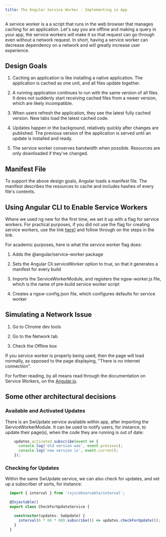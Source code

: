 ```yaml
---
title: The Angular Service Worker - Implementing in App
---
```


A service worker is a a script that runs in the web browser that manages
caching for an application. Let's say you are offline and making a query
in your app, the service workers will make it so that request can go
through even without a network request. In short, having a service
worker can decrease dependency on a network and will greatly increase
user experience.

 Design Goals 
-------------

1.  Caching an application is like installing a native application. The
    application is cached as one unit, and all files update together.

2.  A running application continues to run with the same version of all
    files. It does not suddenly start receiving cached files from a
    newer version, which are likely incompatible.

3.  When users refresh the application, they see the latest fully cached
    version. New tabs load the latest cached code.

4.  Updates happen in the background, relatively quickly after changes
    are published. The previous version of the application is served
    until an update is installed and ready.

5.  The service worker conserves bandwidth when possible. Resources are
    only downloaded if they've changed.

 Manifest File 
--------------

To support the above design goals, Angular loads a manifest file. The
manifest describes the resources to cache and includes hashes of every
file's contents.

 Using Angular CLI to Enable Service Workers 
--------------------------------------------

Where we used ng new for the first time, we set it up with a flag for
service workers. For practical purposes, if you did not use the flag for
creating service workers, use the link
[here](https://angular.io/guide/service-worker-getting-started)\] and
follow through on the steps in the link.

For academic purposes, here is what the service worker flag does:

1.  Adds the \@angular/service-worker package

2.  Sets the Angular Cli serviceWorker option to true, so that it
    generates a manifest for every build

3.  Imports the ServiceWorkerModule, and registers the ngsw-worker.js
    file, which is the name of pre-build service worker script

4.  Creates a ngsw-config.json file, which configures defaults for
    service worker

 Simulating a Network Issue 
---------------------------

1.  Go to Chrome dev tools

2.  Go to the Network tab

3.  Check the Offline box

If you service worker is properly being used, then the page will load
normally, as opposed to the page displaying, \"There is no internet
connection\".

For further reading, by all means read through the documentation on
Service Workers, on the
[Angular.io](https://angular.io/guide/service-worker-getting-started).

 Some other architectural decisions 
-----------------------------------

### Available and Activated Updates ### 


There is an SwUpdate service available within app, after importing the
ServiceWorkerModule. It can be used to notify users, for instance, to
update their page(s), when the code they are running is out of date:

```ts
    updates.activated.subscribe(event => {
      console.log('old version was', event.previous);
      console.log('new version is', event.current);
    });
```

### Checking for Updates ###

Within the same SwUpdate service, we can also check for updates, and set
up a subscriber of sorts, for instance:

```ts
  import { interval } from 'rxjs/observable/interval';

  @Injectable()
  export class CheckForUpdateService {

    constructor(updates: SwUpdate) {
      interval(6 * 60 * 60).subscribe(() => updates.checkForUpdate());
    }
  }
```
